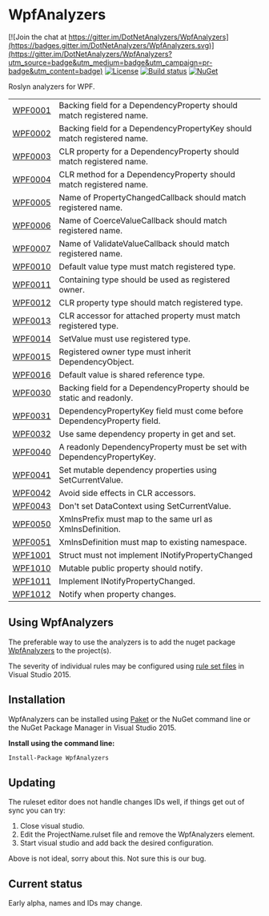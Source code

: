 # WpfAnalyzers

[![Join the chat at https://gitter.im/DotNetAnalyzers/WpfAnalyzers](https://badges.gitter.im/DotNetAnalyzers/WpfAnalyzers.svg)](https://gitter.im/DotNetAnalyzers/WpfAnalyzers?utm_source=badge&utm_medium=badge&utm_campaign=pr-badge&utm_content=badge)
[![License](https://img.shields.io/badge/license-MIT-blue.svg)](LICENSE)
[![Build status](https://ci.appveyor.com/api/projects/status/25nvar8j6evtmtg4/branch/master?svg=true)](https://ci.appveyor.com/project/JohanLarsson/wpfanalyzers-twfog/branch/master)
[![NuGet](https://img.shields.io/nuget/v/WpfAnalyzers.svg)](https://www.nuget.org/packages/WpfAnalyzers/)

Roslyn analyzers for WPF.

<!-- start generated table -->
<table>
<tr>
  <td><a href="https://github.com/DotNetAnalyzers/WpfAnalyzers/tree/master/documentation/WPF0001.md">WPF0001</a></td>
  <td>Backing field for a DependencyProperty should match registered name.</td>
</tr>
<tr>
  <td><a href="https://github.com/DotNetAnalyzers/WpfAnalyzers/tree/master/documentation/WPF0002.md">WPF0002</a></td>
  <td>Backing field for a DependencyPropertyKey should match registered name.</td>
</tr>
<tr>
  <td><a href="https://github.com/DotNetAnalyzers/WpfAnalyzers/tree/master/documentation/WPF0003.md">WPF0003</a></td>
  <td>CLR property for a DependencyProperty should match registered name.</td>
</tr>
<tr>
  <td><a href="https://github.com/DotNetAnalyzers/WpfAnalyzers/tree/master/documentation/WPF0004.md">WPF0004</a></td>
  <td>CLR method for a DependencyProperty should match registered name.</td>
</tr>
<tr>
  <td><a href="https://github.com/DotNetAnalyzers/WpfAnalyzers/tree/master/documentation/WPF0005.md">WPF0005</a></td>
  <td>Name of PropertyChangedCallback should match registered name.</td>
</tr>
<tr>
  <td><a href="https://github.com/DotNetAnalyzers/WpfAnalyzers/tree/master/documentation/WPF0006.md">WPF0006</a></td>
  <td>Name of CoerceValueCallback should match registered name.</td>
</tr>
<tr>
  <td><a href="https://github.com/DotNetAnalyzers/WpfAnalyzers/tree/master/documentation/WPF0007.md">WPF0007</a></td>
  <td>Name of ValidateValueCallback should match registered name.</td>
</tr>
<tr>
  <td><a href="https://github.com/DotNetAnalyzers/WpfAnalyzers/tree/master/documentation/WPF0010.md">WPF0010</a></td>
  <td>Default value type must match registered type.</td>
</tr>
<tr>
  <td><a href="https://github.com/DotNetAnalyzers/WpfAnalyzers/tree/master/documentation/WPF0011.md">WPF0011</a></td>
  <td>Containing type should be used as registered owner.</td>
</tr>
<tr>
  <td><a href="https://github.com/DotNetAnalyzers/WpfAnalyzers/tree/master/documentation/WPF0012.md">WPF0012</a></td>
  <td>CLR property type should match registered type.</td>
</tr>
<tr>
  <td><a href="https://github.com/DotNetAnalyzers/WpfAnalyzers/tree/master/documentation/WPF0013.md">WPF0013</a></td>
  <td>CLR accessor for attached property must match registered type.</td>
</tr>
<tr>
  <td><a href="https://github.com/DotNetAnalyzers/WpfAnalyzers/tree/master/documentation/WPF0014.md">WPF0014</a></td>
  <td>SetValue must use registered type.</td>
</tr>
<tr>
  <td><a href="https://github.com/DotNetAnalyzers/WpfAnalyzers/tree/master/documentation/WPF0015.md">WPF0015</a></td>
  <td>Registered owner type must inherit DependencyObject.</td>
</tr>
<tr>
  <td><a href="https://github.com/DotNetAnalyzers/WpfAnalyzers/tree/master/documentation/WPF0016.md">WPF0016</a></td>
  <td>Default value is shared reference type.</td>
</tr>
<tr>
  <td><a href="https://github.com/DotNetAnalyzers/WpfAnalyzers/tree/master/documentation/WPF0030.md">WPF0030</a></td>
  <td>Backing field for a DependencyProperty should be static and readonly.</td>
</tr>
<tr>
  <td><a href="https://github.com/DotNetAnalyzers/WpfAnalyzers/tree/master/documentation/WPF0031.md">WPF0031</a></td>
  <td>DependencyPropertyKey field must come before DependencyProperty field.</td>
</tr>
<tr>
  <td><a href="https://github.com/DotNetAnalyzers/WpfAnalyzers/tree/master/documentation/WPF0032.md">WPF0032</a></td>
  <td>Use same dependency property in get and set.</td>
</tr>
<tr>
  <td><a href="https://github.com/DotNetAnalyzers/WpfAnalyzers/tree/master/documentation/WPF0040.md">WPF0040</a></td>
  <td>A readonly DependencyProperty must be set with DependencyPropertyKey.</td>
</tr>
<tr>
  <td><a href="https://github.com/DotNetAnalyzers/WpfAnalyzers/tree/master/documentation/WPF0041.md">WPF0041</a></td>
  <td>Set mutable dependency properties using SetCurrentValue.</td>
</tr>
<tr>
  <td><a href="https://github.com/DotNetAnalyzers/WpfAnalyzers/tree/master/documentation/WPF0042.md">WPF0042</a></td>
  <td>Avoid side effects in CLR accessors.</td>
</tr>
<tr>
  <td><a href="https://github.com/DotNetAnalyzers/WpfAnalyzers/tree/master/documentation/WPF0043.md">WPF0043</a></td>
  <td>Don't set DataContext using SetCurrentValue.</td>
</tr>
<tr>
  <td><a href="https://github.com/DotNetAnalyzers/WpfAnalyzers/tree/master/documentation/WPF0050.md">WPF0050</a></td>
  <td>XmlnsPrefix must map to the same url as XmlnsDefinition.</td>
</tr>
<tr>
  <td><a href="https://github.com/DotNetAnalyzers/WpfAnalyzers/tree/master/documentation/WPF0051.md">WPF0051</a></td>
  <td>XmlnsDefinition must map to existing namespace.</td>
</tr>
<tr>
  <td><a href="https://github.com/DotNetAnalyzers/WpfAnalyzers/tree/master/documentation/WPF1001.md">WPF1001</a></td>
  <td>Struct must not implement INotifyPropertyChanged</td>
</tr>
<tr>
  <td><a href="https://github.com/DotNetAnalyzers/WpfAnalyzers/tree/master/documentation/WPF1010.md">WPF1010</a></td>
  <td>Mutable public property should notify.</td>
</tr>
<tr>
  <td><a href="https://github.com/DotNetAnalyzers/WpfAnalyzers/tree/master/documentation/WPF1011.md">WPF1011</a></td>
  <td>Implement INotifyPropertyChanged.</td>
</tr>
<tr>
  <td><a href="https://github.com/DotNetAnalyzers/WpfAnalyzers/tree/master/documentation/WPF1012.md">WPF1012</a></td>
  <td>Notify when property changes.</td>
</tr>
<table>
<!-- end generated table -->


## Using WpfAnalyzers

The preferable way to use the analyzers is to add the nuget package [WpfAnalyzers](https://www.nuget.org/packages/WpfAnalyzers/)
to the project(s).

The severity of individual rules may be configured using [rule set files](https://msdn.microsoft.com/en-us/library/dd264996.aspx)
in Visual Studio 2015.

## Installation

WpfAnalyzers can be installed using [Paket](https://fsprojects.github.io/Paket/) or the NuGet command line or the NuGet Package Manager in Visual Studio 2015.


**Install using the command line:**
```bash
Install-Package WpfAnalyzers
```

## Updating

The ruleset editor does not handle changes IDs well, if things get out of sync you can try:

1) Close visual studio.
2) Edit the ProjectName.rulset file and remove the WpfAnalyzers element.
3) Start visual studio and add back the desired configuration.

Above is not ideal, sorry about this. Not sure this is our bug.


## Current status

Early alpha, names and IDs may change.